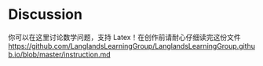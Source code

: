 # Discussion
你可以在这里讨论数学问题，支持 Latex！在创作前请耐心仔细读完这份文件 https://github.com/LanglandsLearningGroup/LanglandsLearningGroup.github.io/blob/master/instruction.md


